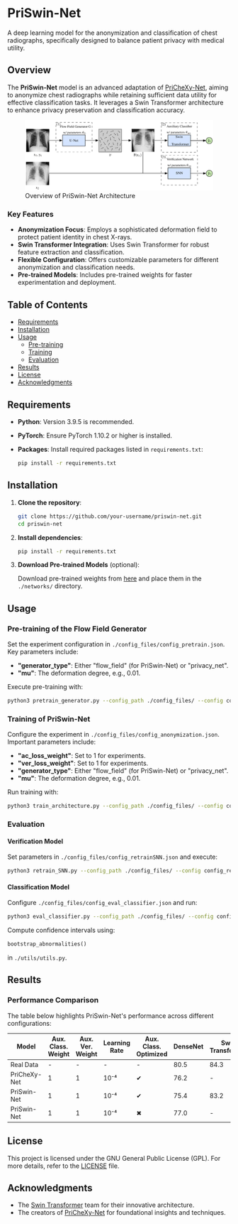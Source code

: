 # PriSwin-Net

A deep learning model for the anonymization and classification of chest radiographs, specifically designed to balance patient privacy with medical utility.

## Overview

The **PriSwin-Net** model is an advanced adaptation of [PriCheXy-Net](https://github.com/kaipackhaeuser/PriCheXy-Net), aiming to anonymize chest radiographs while retaining sufficient data utility for effective classification tasks. It leverages a Swin Transformer architecture to enhance privacy preservation and classification accuracy.

<figure>
    <img src="PriSwin-Net.png" width="600">
    <figcaption>Overview of PriSwin-Net Architecture</figcaption>
</figure>

### Key Features

- **Anonymization Focus**: Employs a sophisticated deformation field to protect patient identity in chest X-rays.
- **Swin Transformer Integration**: Uses Swin Transformer for robust feature extraction and classification.
- **Flexible Configuration**: Offers customizable parameters for different anonymization and classification needs.
- **Pre-trained Models**: Includes pre-trained weights for faster experimentation and deployment.

## Table of Contents

- [Requirements](#requirements)
- [Installation](#installation)
- [Usage](#usage)
  - [Pre-training](#pre-training-of-the-flow-field-generator)
  - [Training](#training-of-priswin-net)
  - [Evaluation](#evaluation)
- [Results](#results)
- [License](#license)
- [Acknowledgments](#acknowledgments)

## Requirements

- **Python**: Version 3.9.5 is recommended.
- **PyTorch**: Ensure PyTorch 1.10.2 or higher is installed.
- **Packages**: Install required packages listed in `requirements.txt`:

  ```bash
  pip install -r requirements.txt
  ```

## Installation

1. **Clone the repository**:

   ```bash
   git clone https://github.com/your-username/priswin-net.git
   cd priswin-net
   ```

2. **Install dependencies**:

   ```bash
   pip install -r requirements.txt
   ```

3. **Download Pre-trained Models** (optional):

   Download pre-trained weights from [here](https://github.com/rajaatreja/Pre-trained-Weights) and place them in the `./networks/` directory.

## Usage

### Pre-training of the Flow Field Generator

Set the experiment configuration in `./config_files/config_pretrain.json`. Key parameters include:

- **"generator_type"**: Either "flow_field" (for PriSwin-Net) or "privacy_net".
- **"mu"**: The deformation degree, e.g., 0.01.

Execute pre-training with:

```bash
python3 pretrain_generator.py --config_path ./config_files/ --config config_pretrain.json
```

### Training of PriSwin-Net

Configure the experiment in `./config_files/config_anonymization.json`. Important parameters include:

- **"ac_loss_weight"**: Set to 1 for experiments.
- **"ver_loss_weight"**: Set to 1 for experiments.
- **"generator_type"**: Either "flow_field" (for PriSwin-Net) or "privacy_net".
- **"mu"**: The deformation degree, e.g., 0.01.

Run training with:

```bash
python3 train_architecture.py --config_path ./config_files/ --config config_anonymization.json
```

### Evaluation

#### Verification Model

Set parameters in `./config_files/config_retrainSNN.json` and execute:

```bash
python3 retrain_SNN.py --config_path ./config_files/ --config config_retrainSNN.json
```

#### Classification Model

Configure `./config_files/config_eval_classifier.json` and run:

```bash
python3 eval_classifier.py --config_path ./config_files/ --config config_eval_classifier.json
```

Compute confidence intervals using:

```python
bootstrap_abnormalities()
```

in `./utils/utils.py`.

## Results

### Performance Comparison

The table below highlights PriSwin-Net's performance across different configurations:

| Model        | Aux. Class. Weight | Aux. Ver. Weight | Learning Rate | Aux. Class. Optimized | DenseNet | Swin Transformer | Verification Score |
|--------------|--------------------|------------------|---------------|-----------------------|----------|------------------|--------------------|
| Real Data    | -                  | -                | -             | -                     | 80.5     | 84.3             | 81.8 ± 0.6         |
| PriCheXy-Net | 1                  | 1                | 10⁻⁴          | ✔                     | 76.2     | -                | 57.7 ± 4.0         |
| PriSwin-Net  | 1                  | 1                | 10⁻⁴          | ✔                     | 75.4     | 83.2             | 62.9 ± 4.9         |
| PriSwin-Net  | 1                  | 1                | 10⁻⁴          | ✖                     | 77.0     | -                | 66.6 ± 4.0         |

## License

This project is licensed under the GNU General Public License (GPL). For more details, refer to the [LICENSE](LICENSE) file.

## Acknowledgments

- The [Swin Transformer](https://github.com/microsoft/Swin-Transformer) team for their innovative architecture.
- The creators of [PriCheXy-Net](https://github.com/kaipackhaeuser/PriCheXy-Net) for foundational insights and techniques.
